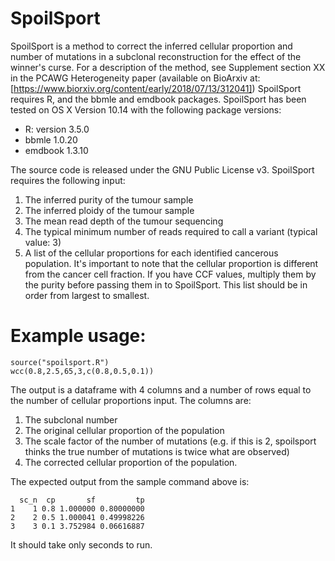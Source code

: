 # SpoilSport
SpoilSport is a method to correct the inferred cellular proportion and number of mutations in a subclonal reconstruction for the effect of the winner's curse.
For a description of the method, see Supplement section XX in the PCAWG Heterogeneity paper (available on BioArxiv at:[https://www.biorxiv.org/content/early/2018/07/13/312041])
SpoilSport requires R, and the bbmle and emdbook packages.
SpoilSport has been tested on OS X Version 10.14 with the following package versions:
* R: version 3.5.0
* bbmle 1.0.20
* emdbook 1.3.10

The source code is released under the GNU Public License v3.
SpoilSport requires the following input:
1) The inferred purity of the tumour sample
2) The inferred ploidy of the tumour sample
3) The mean read depth of the tumour sequencing
4) The typical minimum number of reads required to call a variant (typical value: 3)
5) A list of the cellular proportions for each identified cancerous population.  It's important to note that the cellular proportion is different from the cancer cell fraction.  If you have CCF values, multiply them by the purity before passing them in to SpoilSport.  This list should be in order from largest to smallest.

# Example usage:

```
source("spoilsport.R")
wcc(0.8,2.5,65,3,c(0.8,0.5,0.1))
```

The output is a dataframe with 4 columns and a number of rows equal to the number of cellular proportions input.
The columns are:
1) The subclonal number
2) The original cellular proportion of the population
3) The scale factor of the number of mutations (e.g. if this is 2, spoilsport thinks the true number of mutations is twice what are observed)
4) The corrected cellular proportion of the population.

The expected output from the sample command above is:
```
  sc_n  cp       sf         tp
1    1 0.8 1.000000 0.80000000
2    2 0.5 1.000041 0.49998226
3    3 0.1 3.752984 0.06616887
```

It should take only seconds to run.
